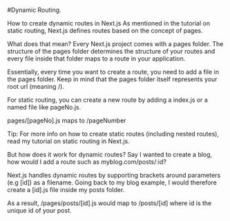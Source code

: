 #Dynamic Routing.

How to create dynamic routes in Next.js
As mentioned in the tutorial on static routing, Next.js defines routes based on the concept of pages.

What does that mean? Every Next.js project comes with a pages folder. The structure of the pages folder determines the structure of your routes and every file inside that folder maps to a route in your application.

Essentially, every time you want to create a route, you need to add a file in the pages folder. Keep in mind that the pages folder itself represents your root url (meaning /).

For static routing, you can create a new route by adding a index.js or a named file like pageNo.js.


pages/[pageNo].js maps to /pageNumber

Tip: For more info on how to create static routes (including nested routes), read my tutorial on static routing in Next.js.

But how does it work for dynamic routes? Say I wanted to create a blog, how would I add a route such as myblog.com/posts/:id?

Next.js handles dynamic routes by supporting brackets around parameters (e.g [id]) as a filename. Going back to my blog example, I would therefore create a [id].js file inside my posts folder.

As a result, /pages/posts/[id].js would map to /posts/[id] where id is the unique id of your post.


